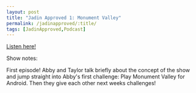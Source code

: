 ```yaml
---
layout: post
title: "Jadin Approved 1: Monument Valley"
permalink: /jadinapproved/:title/
tags: [JadinApproved,Podcast]
---
```

[Listen here!](https://soundcloud.com/jadinapproved/1-monument-valley)

Show notes:

First episode! Abby and Taylor talk briefly about the concept of the show and jump straight into Abby's first challenge: Play Monument Valley for Android. Then they give each other next weeks challenges!